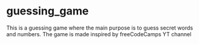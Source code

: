 # guessing_game
This is a guessing game where the main purpose is to guess secret words and numbers. The game is made inspired by freeCodeCamps YT channel
